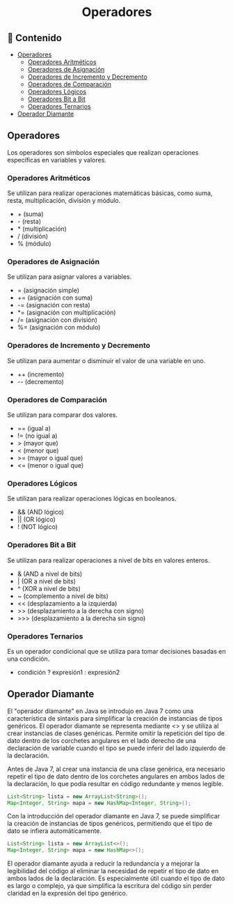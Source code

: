 <h1 align="center">Operadores</h1>

<h2>📑 Contenido</h2>

- [Operadores](#operadores)
  - [Operadores Aritméticos](#operadores-aritméticos)
  - [Operadores de Asignación](#operadores-de-asignación)
  - [Operadores de Incremento y Decremento](#operadores-de-incremento-y-decremento)
  - [Operadores de Comparación](#operadores-de-comparación)
  - [Operadores Lógicos](#operadores-lógicos)
  - [Operadores Bit a Bit](#operadores-bit-a-bit)
  - [Operadores Ternarios](#operadores-ternarios)
- [Operador Diamante](#operador-diamante)

## Operadores

Los operadores son símbolos especiales que realizan operaciones específicas en variables y valores.

### Operadores Aritméticos

Se utilizan para realizar operaciones matemáticas básicas, como suma, resta, multiplicación, división y módulo.

- \+ (suma)
- \- (resta)
- \* (multiplicación)
- / (división)
- % (módulo)

### Operadores de Asignación

Se utilizan para asignar valores a variables.

- = (asignación simple)
- += (asignación con suma)
- -= (asignación con resta)
- \*= (asignación con multiplicación)
- /= (asignación con división)
- %= (asignación con módulo)

### Operadores de Incremento y Decremento

Se utilizan para aumentar o disminuir el valor de una variable en uno.

- ++ (incremento)
- -- (decremento)

### Operadores de Comparación

Se utilizan para comparar dos valores.

- == (igual a)
- != (no igual a)
- \> (mayor que)
- \< (menor que)
- \>= (mayor o igual que)
- <= (menor o igual que)

### Operadores Lógicos

Se utilizan para realizar operaciones lógicas en booleanos.

- && (AND lógico)
- || (OR lógico)
- ! (NOT lógico)

### Operadores Bit a Bit

Se utilizan para realizar operaciones a nivel de bits en valores enteros.

- & (AND a nivel de bits)
- | (OR a nivel de bits)
- ^ (XOR a nivel de bits)
- ~ (complemento a nivel de bits)
- \<< (desplazamiento a la izquierda)
- \>> (desplazamiento a la derecha con signo)
- \>>> (desplazamiento a la derecha sin signo)

### Operadores Ternarios

Es un operador condicional que se utiliza para tomar decisiones basadas en una condición.

- condición ? expresión1 : expresión2

## Operador Diamante

El "operador diamante" en Java se introdujo en Java 7 como una característica de sintaxis para simplificar la creación de instancias de tipos genéricos. El operador diamante se representa mediante <> y se utiliza al crear instancias de clases genéricas. Permite omitir la repetición del tipo de dato dentro de los corchetes angulares en el lado derecho de una declaración de variable cuando el tipo se puede inferir del lado izquierdo de la declaración.

Antes de Java 7, al crear una instancia de una clase genérica, era necesario repetir el tipo de dato dentro de los corchetes angulares en ambos lados de la declaración, lo que podía resultar en código redundante y menos legible.

```java
List<String> lista = new ArrayList<String>();
Map<Integer, String> mapa = new HashMap<Integer, String>();
```

Con la introducción del operador diamante en Java 7, se puede simplificar la creación de instancias de tipos genéricos, permitiendo que el tipo de dato se infiera automáticamente.

```java
List<String> lista = new ArrayList<>();
Map<Integer, String> mapa = new HashMap<>();
```

El operador diamante ayuda a reducir la redundancia y a mejorar la legibilidad del código al eliminar la necesidad de repetir el tipo de dato en ambos lados de la declaración. Es especialmente útil cuando el tipo de dato es largo o complejo, ya que simplifica la escritura del código sin perder claridad en la expresión del tipo genérico.
